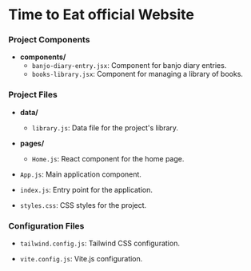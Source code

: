 # Time to Eat official Website

### Project Components

- **components/**
  - `banjo-diary-entry.jsx`: Component for banjo diary entries.
  - `books-library.jsx`: Component for managing a library of books.

### Project Files

- **data/**
  - `library.js`: Data file for the project's library.

- **pages/**
  - `Home.js`: React component for the home page.

- `App.js`: Main application component.

- `index.js`: Entry point for the application.

- `styles.css`: CSS styles for the project.

### Configuration Files

- `tailwind.config.js`: Tailwind CSS configuration.

- `vite.config.js`: Vite.js configuration.


